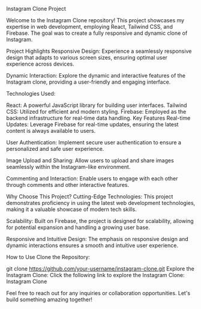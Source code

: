 Instagram Clone Project

Welcome to the Instagram Clone repository! This project showcases my expertise in web development, employing React, Tailwind CSS, and Firebase. The goal was to create a fully responsive and dynamic clone of Instagram.

Project Highlights
Responsive Design: Experience a seamlessly responsive design that adapts to various screen sizes, ensuring optimal user experience across devices.

Dynamic Interaction: Explore the dynamic and interactive features of the Instagram clone, providing a user-friendly and engaging interface.

Technologies Used:

React: A powerful JavaScript library for building user interfaces.
Tailwind CSS: Utilized for efficient and modern styling.
Firebase: Employed as the backend infrastructure for real-time data handling.
Key Features
Real-time Updates: Leverage Firebase for real-time updates, ensuring the latest content is always available to users.

User Authentication: Implement secure user authentication to ensure a personalized and safe user experience.

Image Upload and Sharing: Allow users to upload and share images seamlessly within the Instagram-like environment.

Commenting and Interaction: Enable users to engage with each other through comments and other interactive features.

Why Choose This Project?
Cutting-Edge Technologies: This project demonstrates proficiency in using the latest web development technologies, making it a valuable showcase of modern tech skills.

Scalability: Built on Firebase, the project is designed for scalability, allowing for potential expansion and handling a growing user base.

Responsive and Intuitive Design: The emphasis on responsive design and dynamic interactions ensures a smooth and intuitive user experience.

How to Use
Clone the Repository:

git clone https://github.com/your-username/instagram-clone.git
Explore the Instagram Clone:
Click the following link to explore the Instagram Clone: Instagram Clone

Feel free to reach out for any inquiries or collaboration opportunities. Let's build something amazing together!




